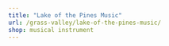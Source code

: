 ```yaml
---
title: "Lake of the Pines Music"
url: /grass-valley/lake-of-the-pines-music/
shop: musical instrument
---
```

